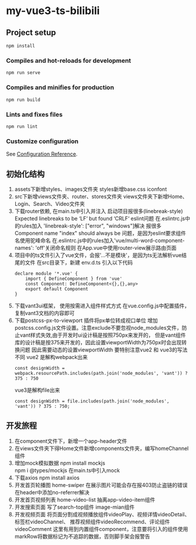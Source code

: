 <!--
 * @Date: 2022-11-22 21:41:57
 * @LastEditors: zhangshuangli
 * @LastEditTime: 2022-11-27 22:50:32
 * @Description: 这是****文件
-->
# my-vue3-ts-bilibili

## Project setup
```
npm install
```

### Compiles and hot-reloads for development
```
npm run serve
```

### Compiles and minifies for production
```
npm run build
```

### Lints and fixes files
```
npm run lint
```

### Customize configuration
See [Configuration Reference](https://cli.vuejs.org/config/).

## 初始化结构
1. assets下新增styles、images文件夹
    styles新增base.css iconfont
2. src下新增views文件夹、router、stores文件夹
   views文件夹下新增Home、Login、Search、Video文件夹
3. 下载router依赖, 在main.ts中引入并注入
    启动项目报很多(linebreak-style) Expected linebreaks to be ‘LF‘ but found ‘CRLF‘ eslint问题
    在.eslintrc.js中的rules加入 'linebreak-style': ["error", "windows"]解决
    报很多 Component name "index" should always be 问题，是因为eslint要求组件名使用驼峰命名
    在.eslintrc.js中的rules加入'vue/multi-word-component-names': 'off'关闭命名规则
    在App.vue中使用router-view展示路由页面
4. 项目中的ts文件引入了vue文件，会报'...不是模块'，是因为ts无法解析vue结尾的文件
    在src目录下，新建 env.d.ts 引入以下代码
    ```
    declare module '*.vue' {
        import { DefineComponent } from 'vue'
        const Component: DefineComponent<{},{},any>
        export default Component
    }
    ```
5. 下载vant3ui框架， 使用按需进入组件样式方式
    在vue.config.js中配置插件，复制vant3文档的内容即可
6. 下载postcss-px-to-viewport 插件将px单位转成视口单位
    增加postcss.config.js文件设置。注意exclude不要忽视node_modules文件，防止vant样式失效,由于开发时ui设计稿是按照750px来发开的，
    但是vant组件库的设计稿是按375来开发的，因此设置viewportWidth为750px时会出现转换问题
    因此需要动态的设置viewportWidth 要特别注意vue2 和 vue3的写法不同
    vue2 是解构webpack出来
    ```
    const designWidth =  webpack.resourcePath.includes(path.join('node_modules', 'vant')) ? 375 : 750
    ```
    vue3是解构file出来
    ```
    const designWidth = file.includes(path.join('node_modules', 'vant')) ? 375 : 750;
    ```

## 开发旅程
1. 在component文件下，新增一个app-header文件
2. 在views文件夹下得Home文件新增components文件夹，编写homeChannel组件
3. 增加mock模拟数据
    npm install mockjs  
    npm i @types/mockjs
    在main.ts中引入mock
4. 下载axios   npm install axios
5. 开发首页轮播图 home-swiper
    在展示图片可能会存在报403防止盗链的错误 在header中添加no-referrer解决
6. 开发首页视频列表 home-video-list
   抽离app-video-item组件
7. 开发搜索页面 写了search-top组件 image-mian组件
8. 开发视频页面 将页面分割成视频播放组件videoPlay、视频详情videoDetail、标签栏videoChannel、
   推荐视频组件videoRecommend、评论组件videoComment
   这里有用到内置组件component，注意要将引入的组件使用markRow将数据标记为不追踪的数据，否则脚手架会报警告
